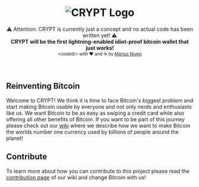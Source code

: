 <h1 align="center">
  <img title="CRYPT logo" alt="CRYPT Logo" src="https://raw.githubusercontent.com/m4r1vs/crypt-pwa/master/crypt-logo-text-small.png">
</h1>
<div align="center">
	⚠ Attention: CRYPT is currently just a concept and no actual code has been written yet! ⚠<br />
  <strong>CRYPT will be the first lightning-enabled idiot-proof bitcoin wallet that just works!</strong>
</div>
<div align="center">
  <sub>&lt;coded/&gt; with ❤︎ and ☕ by <a href="https://github.com/m4r1vs">Marius Niveri</a><br />
</div>
<br />
<br />

## Reinventing Bitcoin
Welcome to CRYPT! We think it is time to face Bitcoin's biggest problem and start making Bitcoin usable by everyone and not only nerds and enthusiasts like us. We want Bitcoin to be as easy as swiping a credit card while also offering all other benefits of Bitcoin. If you want to be part of this journey please check out our [wiki](https://github.com/m4r1vs/CRYPT/wiki) where we describe how we want to make Bitcoin the worlds number one currency used by billions of people around the planet!
## Contribute
To learn more about how you can contribute to this project please read the [contribution page](https://github.com/m4r1vs/CRYPT/wiki/contribute) of our wiki and change Bitcoin with us!
